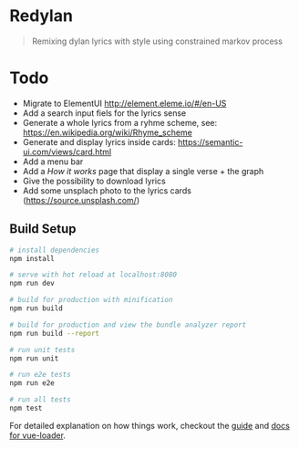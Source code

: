 # Redylan

> Remixing dylan lyrics with style using constrained markov process

# Todo

* Migrate to ElementUI http://element.eleme.io/#/en-US
* Add a search input fiels for the lyrics sense
* Generate a whole lyrics from a ryhme scheme, see: https://en.wikipedia.org/wiki/Rhyme_scheme
* Generate and display lyrics inside cards: 	https://semantic-ui.com/views/card.html
* Add a menu bar
* Add a *How it works* page that display a single verse + the graph
* Give the possibility to download lyrics
* Add some unsplach photo to the lyrics cards (https://source.unsplash.com/)

## Build Setup

``` bash
# install dependencies
npm install

# serve with hot reload at localhost:8080
npm run dev

# build for production with minification
npm run build

# build for production and view the bundle analyzer report
npm run build --report

# run unit tests
npm run unit

# run e2e tests
npm run e2e

# run all tests
npm test
```

For detailed explanation on how things work, checkout the [guide](http://vuejs-templates.github.io/webpack/) and [docs for vue-loader](http://vuejs.github.io/vue-loader).
